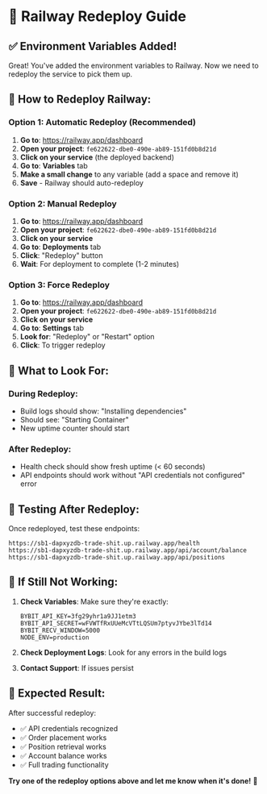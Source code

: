 # 🔄 Railway Redeploy Guide

## ✅ **Environment Variables Added!**

Great! You've added the environment variables to Railway. Now we need to redeploy the service to pick them up.

## 🔄 **How to Redeploy Railway:**

### **Option 1: Automatic Redeploy (Recommended)**
1. **Go to**: https://railway.app/dashboard
2. **Open your project**: `fe622622-dbe0-490e-ab89-151fd0b8d21d`
3. **Click on your service** (the deployed backend)
4. **Go to**: **Variables** tab
5. **Make a small change** to any variable (add a space and remove it)
6. **Save** - Railway should auto-redeploy

### **Option 2: Manual Redeploy**
1. **Go to**: https://railway.app/dashboard
2. **Open your project**: `fe622622-dbe0-490e-ab89-151fd0b8d21d`
3. **Click on your service**
4. **Go to**: **Deployments** tab
5. **Click**: "Redeploy" button
6. **Wait**: For deployment to complete (1-2 minutes)

### **Option 3: Force Redeploy**
1. **Go to**: https://railway.app/dashboard
2. **Open your project**: `fe622622-dbe0-490e-ab89-151fd0b8d21d`
3. **Click on your service**
4. **Go to**: **Settings** tab
5. **Look for**: "Redeploy" or "Restart" option
6. **Click**: To trigger redeploy

## 🎯 **What to Look For:**

### **During Redeploy:**
- Build logs should show: "Installing dependencies"
- Should see: "Starting Container"
- New uptime counter should start

### **After Redeploy:**
- Health check should show fresh uptime (< 60 seconds)
- API endpoints should work without "API credentials not configured" error

## 🧪 **Testing After Redeploy:**

Once redeployed, test these endpoints:
```
https://sb1-dapxyzdb-trade-shit.up.railway.app/health
https://sb1-dapxyzdb-trade-shit.up.railway.app/api/account/balance
https://sb1-dapxyzdb-trade-shit.up.railway.app/api/positions
```

## 🚨 **If Still Not Working:**

1. **Check Variables**: Make sure they're exactly:
   ```
   BYBIT_API_KEY=3fg29yhr1a9JJ1etm3
   BYBIT_API_SECRET=wFVWTfRxUUeMcVTtLQSUm7ptyvJYbe3lTd14
   BYBIT_RECV_WINDOW=5000
   NODE_ENV=production
   ```

2. **Check Deployment Logs**: Look for any errors in the build logs

3. **Contact Support**: If issues persist

## 🎉 **Expected Result:**

After successful redeploy:
- ✅ API credentials recognized
- ✅ Order placement works
- ✅ Position retrieval works
- ✅ Account balance works
- ✅ Full trading functionality

**Try one of the redeploy options above and let me know when it's done!** 🚀 